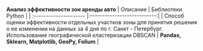 **Анализ эффективности зон аренды авто**
| Описание | Библиотеки Python |
| :--------------------- |:---------------------------:|
| Способ оценки эффективности отдельных участков зоны для принятия решения о ее изменении на данных за 4 дня по г. Санкт - Петербург. Использование географической кластеризации DBSCAN | **Pandas, Sklearn, Matplotlib, GeoPy, Folium** |